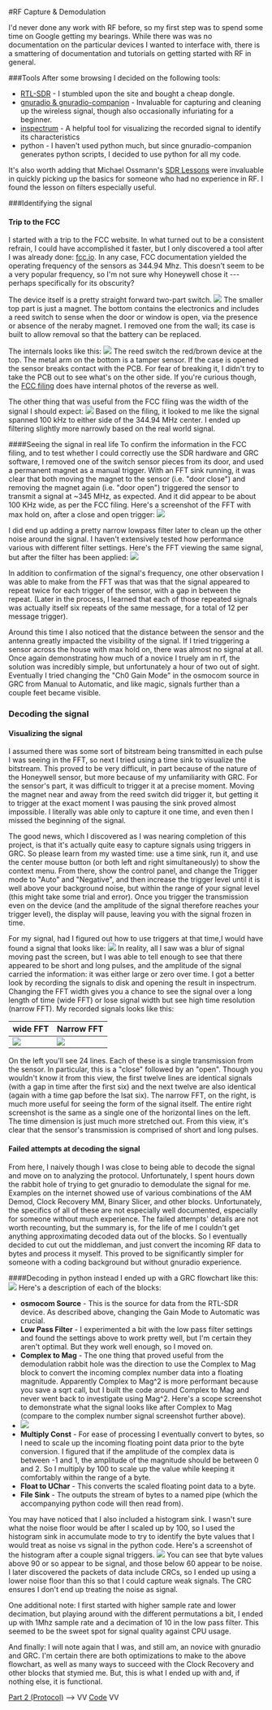 #RF Capture & Demodulation

I'd never done any work with RF before, so my first step was to spend some time on Google getting my bearings.  While there was was no documentation on the particular devices I wanted to interface with, there is a smattering of documentation and tutorials on getting started with RF in general.

###Tools
After some browsing I decided on the following tools:
- [RTL-SDR](http://www.rtl-sdr.com/) - I stumbled upon the site and bought a cheap dongle.
- [gnuradio & gnuradio-companion](http://gnuradio.org/) - Invaluable for capturing and cleaning up the wireless signal, though also occasionally infuriating for a beginner.
- [inspectrum](https://github.com/miek/inspectrum) - A helpful tool for visualizing the recorded signal to identify its characteristics
- python - I haven't used python much, but since gnuradio-companion generates python scripts, I decided to use python for all my code.

It's also worth adding that Michael Ossmann's [SDR Lessons](http://greatscottgadgets.com/sdr/) were invaluable in quickly picking up the basics for someone who had no experience in RF.  I found the lesson on filters especially useful.


###Identifying the signal
#### Trip to the FCC
I started with a trip to the FCC website.  In what turned out to be a consistent refrain, I could have accomplished it faster, but I only discovered a tool after I was already done: [fcc.io](http://fcc.io/).  In any case, FCC documentation yielded the operating frequency of the sensors as 344.94 Mhz.  This doesn't seem to be a very popular frequency, so I'm not sure why Honeywell chose it --- perhaps specifically for its obscurity?

The device itself is a pretty straight forward two-part switch.
![](exterior.jpg)
The smaller top part is just a magnet. The bottom contains the electronics and includes a reed switch to sense when the door or window is open, via the presence or absence of the neraby magnet.  I removed one from the wall; its case is built to allow removal so that the battery can be replaced.

The internals looks like this:
![](internal_fcc.png)
The reed switch the red/brown device at the top.  The metal arm on the bottom is a tamper sensor.  If the case is opened the sensor breaks contact with the PCB.  For fear of breaking it, I didn't try to take the PCB out to see what's on the other side.  If you're curious though, the [FCC filing](http://fcc.io/CFS8DL58112) does have internal photos of the reverse as well.

The other thing that was useful from the FCC filing was the width of the signal I should expect:
![](bandwidth.png)
Based on the filing, it looked to me like the signal spanned 100 kHz to either side of the 344.94 MHz center.  I ended up filtering slightly more narrowly based on the real world signal.

####Seeing the signal in real life
To confirm the information in the FCC filing, and to test whether I could correctly use the SDR hardware and GRC software, I removed one of the switch sensor pieces from its door, and used a permanent magnet as a manual trigger.  With an FFT sink running, it was clear that both moving the magnet to the sensor (i.e. "door close") and removing the magnet again (i.e. "door open") triggered the sensor to transmit a signal at ~345 MHz, as expected.  And it did appear to be about 100 KHz wide, as per the FCC filing.  Here's a screenshot of the FFT with max hold on, after a close and open trigger:
![](fft_nofilter.png)

I did end up adding a pretty narrow lowpass filter later to clean up the other noise around the signal.  I haven't extensively tested how performance various with different filter settings.  Here's the FFT viewing the same signal, but after the filter has been applied:
![](fft_lowpass.png)

In addition to confirmation of the signal's frequency, one other observation I was able to make from the FFT was that was that the signal appeared to repeat twice for each trigger of the sensor, with a gap in between the repeat.  (Later in the process, I learned that each of those repeated signals was actually itself six repeats of the same message, for a total of 12 per message trigger).

Around this time I also noticed that the distance between the sensor and the antenna greatly impacted the visibility of the signal.  If I tried triggering a sensor across the house with max hold on, there was almost no signal at all.  Once again demonstrating how much of a novice I truely am in rf, the solution was incredibly simple, but unfortunately a hour of two out of sight.  Eventually I tried changing the "Ch0 Gain Mode" in the osmocom source in GRC from Manual to Automatic, and like magic, signals further than a couple feet became visible.

### Decoding the signal
#### Visualizing the signal
I assumed there was some sort of bitstream being transmitted in each pulse I was seeing in the FFT, so next I tried using a time sink to visualize the bitstream.  This proved to be very difficult, in part because of the nature of the Honeywell sensor, but more because of my unfamiliarity with GRC.  For the sensor's part, it was difficult to trigger it at a precise moment.  Moving the magnet near and away from the reed switch did trigger it, but getting it to trigger at the exact moment I was pausing the sink proved almost impossible.  I literally was able only to capture it one time, and even then I missed the beginning of the signal.

The good news, which I discovered as I was nearing completion of this project, is that it's actually quite easy to capture signals using triggers in GRC.  So please learn from my wasted time: use a time sink, run it, and use the center mouse button (or both left and right simultaneously) to show the context menu.  From there, show the control panel, and change the Trigger mode to "Auto" and "Negative", and then increase the trigger level until it is well above your background noise, but within the range of your signal level (this might take some trial and error).  Once you trigger the transmission even on the device (and the amplitude of the signal therefore reaches your trigger level), the display will pause, leaving you with the signal frozen in time.

For my signal, had I figured out how to use triggers at that time,I would have found a signal that looks like:
![](scope3.png)
In reality, all I saw was a blur of signal moving past the screen, but I was able to tell enough to see that there appeared to be short and long pulses, and the amplitude of the signal carried the information: it was either large or zero over time.  I got a better look by recording the signals to disk and opening the result in inspectrum.  Changing the FFT width gives you a chance to see the signal over a long length of time (wide FFT) or lose signal width but see high time resolution (narrow FFT).  My recorded signals looks like this:

| wide FFT | Narrow FFT |
|--------|--------|
|![](inspectrum_wide.png)|![](inspectrum_narrow.png)|

On the left you'll see 24 lines.  Each of these is a single transmission from the sensor.  In particular, this is a "close" followed by an "open".  Though you wouldn't know it from this view, the first twelve lines are identical signals (with a gap in time after the first six) and the next twelve are also identical (again with a time gap before the lsat six).
The narrow FFT, on the right, is much more useful for seeing the form of the signal itself.  The entire right screenshot is the same as a single one of the horizontal lines on the left.  The time dimension is just much more stretched out.  From this view, it's clear that the sensor's transmission is comprised of short and long pulses.

#### Failed attempts at decoding the signal
From here, I naively though I was close to being able to decode the signal and move on to analyzing the protocol.  Unfortunately, I spent hours down the rabbit hole of trying to get gnuradio to demodulate the signal for me.  Examples on the internet showed use of various combinations of the AM Demod, Clock Recovery MM, Binary Slicer, and other blocks.  Unfortunately, the specifics of all of these are not especially well documented, especially for someone without much experience.  The failed attempts' details are not worth recounting, but the summary is, for the life of me I couldn't get anything approximating decoded data out of the blocks.  So I eventually decided to cut out the middleman, and just convert the incoming RF data to bytes and process it myself.  This proved to be significantly simpler for someone with a coding background but without gnuradio experience.


####Decoding in python instead
I ended up with a GRC flowchart like this:
![](rawbytes.png)
Here's a description of each of the blocks:
- **osmocom Source** - This is the source for data from the RTL-SDR device.  As described above, changing the Gain Mode to Automatic was crucial.
- **Low Pass Filter** - I experimented a bit with the low pass filter settings and found the settings above to work pretty well, but I'm certain they aren't optimal.  But they work well enough, so I moved on.
- **Complex to Mag** - The one thing that proved useful from the demodulation rabbit hole was the direction to use the Complex to Mag block to convert the incoming complex number data into a floating magnitude.  Apparently Complex to Mag^2 is more performant because you save a sqrt call, but I built the code around Complex to Mag and never went back to investigate using Mag^2. Here's a scope screenshot to demonstrate what the signal looks like after Complex to Mag (compare to the complex number signal screenshot further above).
 - ![](magnitude_scope2.png)
- **Multiply Const** - For ease of processing I eventually convert to bytes, so I need to scale up the incoming floating point data prior to the byte conversion.  I figured that if the amplitude of the complex data is between -1 and 1, the amplitude of the magnitude should be between 0 and 2.  So I multiply by 100 to scale up the value while keeping it comfortably within the range of a byte.
- **Float to UChar** - This converts the scaled floating point data to a byte.
- **File Sink** - The outputs the stream of bytes to a named pipe (which the accompanying python code will then read from).

You may have noticed that I also included a histogram sink.  I wasn't sure what the noise floor would be after I scaled up by 100, so I used the histogram sink in accumulate mode to try to identify the byte values that I would treat as noise vs signal in the python code.  Here's a screenshot of the histogram after a couple signal triggers.
![](signal_strength.png)
You can see that byte values above 90 or so appear to be signal, and those below 60 appear to be noise.  I later discovered the packets of data include CRCs, so I ended up using a lower noise floor than this so that I could capture weak signals.  The CRC ensures I don't end up treating the noise as signal.

One additional note: I first started with higher sample rate and lower decimation, but playing around with the different permutations a bit, I ended up with 1Mhz sample rate and a decimation of 10 in the low pass filter.  This seemed to be the sweet spot for signal quality against CPU usage.

And finally: I will note again that I was, and still am, an novice with gnuradio and GRC.  I'm certain there are both optimizations to make to the above flowchart, as well as many ways to succeed with the Clock Recovery and other blocks that stymied me.  But, this is what I ended up with and, if nothing else, it is functional.

[Part 2 (Protocol)](part2.md) -\->
VV [Code](https://github.com/denglend/decode345) VV